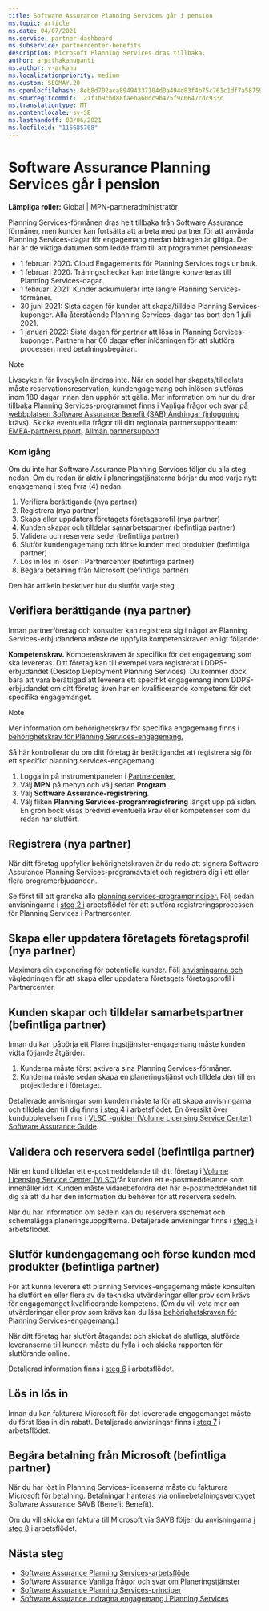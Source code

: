 ```yaml
---
title: Software Assurance Planning Services går i pension
ms.topic: article
ms.date: 04/07/2021
ms.service: partner-dashboard
ms.subservice: partnercenter-benefits
description: Microsoft Planning Services dras tillbaka.
author: arpithakanuganti
ms.author: v-arkanu
ms.localizationpriority: medium
ms.custom: SEOMAY.20
ms.openlocfilehash: 8eb8d702aca89494337104d0a494d83f4b75c761c1df7a587593a813d61dbc9d
ms.sourcegitcommit: 121f1b9cbd88faeba60dc9b475f9c0647cdc933c
ms.translationtype: MT
ms.contentlocale: sv-SE
ms.lasthandoff: 08/06/2021
ms.locfileid: "115685708"
---
```

# <a name="software-assurance-planning-services-retirement"></a>Software Assurance Planning Services går i pension

**Lämpliga roller:** Global | MPN-partneradministratör


Planning Services-förmånen dras helt tillbaka från Software Assurance förmåner, men kunder kan fortsätta att arbeta med partner för att använda Planning Services-dagar för engagemang medan bidragen är giltiga. Det här är de viktiga datumen som ledde fram till att programmet pensioneras: 

- 1 februari 2020: Cloud Engagements för Planning Services togs ur bruk.  
- 1 februari 2020: Träningscheckar kan inte längre konverteras till Planning Services-dagar.  
- 1 februari 2021: Kunder ackumulerar inte längre Planning Services-förmåner. 
- 30 juni 2021: Sista dagen för kunder att skapa/tilldela Planning Services-kuponger. Alla återstående Planning Services-dagar tas bort den 1 juli 2021.
- 1 januari 2022: Sista dagen för partner att lösa in Planning Services-kuponger. Partnern har 60 dagar efter inlösningen för att slutföra processen med betalningsbegäran.  

>[!NOTE]
>Livscykeln för livscykeln ändras inte. När en sedel har skapats/tilldelats måste reservationsreservation, kundengagemang och inlösen slutföras inom 180 dagar innan den upphör att gälla.  Mer information om hur du drar tillbaka Planning Services-programmet finns i Vanliga frågor och svar [på webbplatsen Software Assurance Benefit (SAB) Ändringar (inloggning](https://partner.microsoft.com/resources/collection/software-assurance-benefit-changes#/) krävs).  Skicka eventuella frågor till ditt regionala partnersupportteam: [EMEA-partnersupport;](mailto:savoucher@msdirectservices.com) [Allmän partnersupport](https://partner.microsoft.com/dashboard/support/servicerequests)


### <a name="get-started"></a>Kom igång

Om du inte har Software Assurance Planning Services följer du alla steg nedan. Om du redan är aktiv i planeringstjänsterna börjar du med varje nytt engagemang i steg fyra (4) nedan.

1. Verifiera berättigande (nya partner)
2. Registrera (nya partner)
3. Skapa eller uppdatera företagets företagsprofil (nya partner)
4. Kunden skapar och tilldelar samarbetspartner (befintliga partner)
5. Validera och reservera sedel (befintliga partner)
6. Slutför kundengagemang och förse kunden med produkter (befintliga partner)
7. Lös in lös in lösen i Partnercenter (befintliga partner)
8. Begära betalning från Microsoft (befintliga partner)

Den här artikeln beskriver hur du slutför varje steg.

## <a name="verify-eligibility-new-partners"></a>Verifiera berättigande (nya partner)

Innan partnerföretag och konsulter kan registrera sig i något av Planning Services-erbjudandena måste de uppfylla kompetenskraven enligt följande:

**Kompetenskrav.** Kompetenskraven är specifika för det engagemang som ska levereras. Ditt företag kan till exempel vara registrerat i DDPS-erbjudandet (Desktop Deployment Planning Services). Du kommer dock bara att vara berättigad att leverera ett specifikt engagemang inom DDPS-erbjudandet om ditt företag även har en kvalificerande kompetens för det specifika engagemanget.

>[!NOTE]
> Mer information om behörighetskrav för specifika engagemang finns i [behörighetskrav för Planning Services-engagemang.](software-assurance-dps-requirements.md)

Så här kontrollerar du om ditt företag är berättigandet att registrera sig för ett specifikt planning services-engagemang:

1. Logga in på instrumentpanelen i [Partnercenter.](https://partner.microsoft.com/dashboard/home)
2. Välj **MPN** på menyn och välj sedan **Program**.
3. Välj **Software Assurance-registrering**.
4. Välj fliken **Planning Services-programregistrering** längst upp på sidan. En grön bock visas bredvid eventuella krav eller kompetenser som du redan har slutfört.

## <a name="enroll-new-partners"></a>Registrera (nya partner)

När ditt företag uppfyller behörighetskraven är du redo att signera Software Assurance Planning Services-programavtalet och registrera dig i ett eller flera programerbjudanden.

Se först till att granska alla [planning services-programprinciper.](https://go.microsoft.com/fwlink/?linkid=2115984) Följ sedan anvisningarna i [steg 2 i](https://go.microsoft.com/fwlink/?linkid=2115983) arbetsflödet för att slutföra registreringsprocessen för Planning Services i Partnercenter.


## <a name="create-or-update-your-companys-business-profile-new-partners"></a>Skapa eller uppdatera företagets företagsprofil (nya partner)

Maximera din exponering för potentiella kunder. Följ [anvisningarna och](create-a-marketing-profile.md) vägledningen för att skapa eller uppdatera företagets företagsprofil i Partnercenter.

## <a name="customer-creates-and-assigns-voucher-existing-partners"></a>Kunden skapar och tilldelar samarbetspartner (befintliga partner)

Innan du kan påbörja ett Planeringstjänster-engagemang måste kunden vidta följande åtgärder:

1. Kunderna måste först aktivera sina Planning Services-förmåner.
2. Kunderna måste sedan skapa en planeringstjänst och tilldela den till en projektledare i företaget.

Detaljerade anvisningar som kunden måste ta för att skapa anvisningarna och tilldela den till dig finns [i steg 4](https://go.microsoft.com/fwlink/?linkid=2115983) i arbetsflödet. En översikt över kundupplevelsen finns i [VLSC -guiden (Volume Licensing Service Center) Software Assurance Guide](https://download.microsoft.com/download/A/7/D/A7D04694-1B1E-4B18-918F-0EDCD43BA2E5/VLSC-Software-Assurance-Guide_en-US.pdf).

## <a name="validate-and-reserve-voucher-existing-partners"></a>Validera och reservera sedel (befintliga partner)

När en kund tilldelar ett e-postmeddelande till ditt företag i [Volume Licensing Service Center (VLSC)](https://www.microsoft.com/Licensing/servicecenter/default.aspx)får kunden ett e-postmeddelande som innehåller id:t. Kunden måste vidarebefordra det här e-postmeddelandet till dig så att du har den information du behöver för att reservera sedeln.

När du har information om sedeln kan du reservera sschemat och schemalägga planeringsuppgifterna. Detaljerade anvisningar finns i [steg 5](https://go.microsoft.com/fwlink/?linkid=2115983) i arbetsflödet.

## <a name="complete-engagement-and-provide-deliverables-to-your-customer-existing-partners"></a>Slutför kundengagemang och förse kunden med produkter (befintliga partner)

För att kunna leverera ett planning Services-engagemang måste konsulten ha slutfört en eller flera av de tekniska utvärderingar eller prov som krävs för engagemanget kvalificerande kompetens. (Om du vill veta mer om utvärderingar eller prov som krävs kan du läsa [behörighetskraven för Planning Services-engagemang](software-assurance-dps-requirements.md).)

När ditt företag har slutfört åtagandet och skickat de slutliga, slutförda leveranserna till kunden måste du fylla i och skicka rapporten för slutförande online.

Detaljerad information finns i [steg 6](https://go.microsoft.com/fwlink/?linkid=2115983) i arbetsflödet.

## <a name="redeem-voucher"></a>Lös in lös in

Innan du kan fakturera Microsoft för det levererade engagemanget måste du först lösa in din rabatt. Detaljerade anvisningar finns i [steg 7](https://go.microsoft.com/fwlink/?linkid=2115983) i arbetsflödet.

## <a name="request-payment-from-microsoft-existing-partners"></a>Begära betalning från Microsoft (befintliga partner)

När du har löst in Planning Services-licenserna måste du fakturera Microsoft för betalning. Betalningar hanteras via onlinebetalningsverktyget Software Assurance SAVB (Benefit Benefit).

Om du vill skicka en faktura till Microsoft via SAVB följer du anvisningarna [i steg 8](https://go.microsoft.com/fwlink/?linkid=2115983) i arbetsflödet.

## <a name="next-steps"></a>Nästa steg

- [Software Assurance Planning Services-arbetsflöde](https://go.microsoft.com/fwlink/?linkid=2115983)
- [Software Assurance Vanliga frågor och svar om Planeringstjänster](https://go.microsoft.com/fwlink/?linkid=2116077)
- [Software Assurance Planning Services-principer](https://go.microsoft.com/fwlink/?linkid=2115984)
- [Software Assurance Indragna engagemang i Planning Services](https://query.prod.cms.rt.microsoft.com/cms/api/am/binary/RE4sln9)
